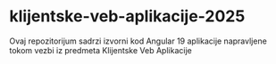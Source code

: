 # klijentske-veb-aplikacije-2025
Ovaj repozitorijum sadrzi izvorni kod Angular 19 aplikacije napravljene tokom vezbi iz predmeta Klijentske Veb Aplikacije

